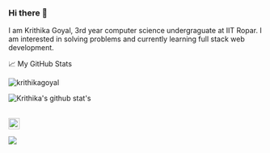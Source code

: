 ### Hi there 👋
I am Krithika Goyal, 3rd year computer science undergraguate at IIT Ropar. I am interested in solving problems and currently learning full stack web development.
<!--
Here are some ideas to get you started:

- 🌱 I’m currently learning web development
- 👯 I’m looking to collaborate on ...
- 🤔 I’m looking for help with ...
- 💬 Ask me about ...
- 📫 How to reach me: ...
- 😄 Pronouns: ...
- ⚡ Fun fact: ...
-->
📈 My GitHub Stats

<p align="left"> <img src="https://github-readme-stats.vercel.app/api?username=krithikagoyal&show_icons=true&theme=dracula" alt="krithikagoyal"/></p>
<p align="left"> <img src="https://github-readme-stats.vercel.app/api/top-langs/?username=krithikagoyal&layout=compact&theme=dracula&count_private=true" alt="Krithika's github stat's" /></p>
<br>

<a href="https://www.linkedin.com/in/krithika-goyal/" align="center">
  <img alt="Krithika's LinkedIN" width="22px" src="https://raw.githubusercontent.com/peterthehan/peterthehan/master/assets/linkedin.svg" />
</a>

![](https://visitor-badge.glitch.me/badge?page_id=krithikagoyal.krithikagoyal)
